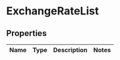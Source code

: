 
# ExchangeRateList

## Properties
Name | Type | Description | Notes
------------ | ------------- | ------------- | -------------




